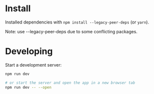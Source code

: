 # Install

Installed dependencies with `npm install --legacy-peer-deps` (or `yarn`).

Note: use --legacy-peer-deps due to some conflicting packages.


# Developing

Start a development server:

```bash
npm run dev

# or start the server and open the app in a new browser tab
npm run dev -- --open
```
